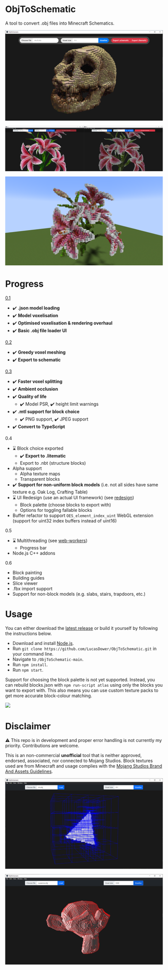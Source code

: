 # ObjToSchematic
A tool to convert .obj files into Minecraft Schematics.

![Preview](/resources/preview3.png)

![Preview](/resources/preview2.jpg)

![MinecraftPreview](/resources/minecraft.png)

# Progress
[0.1](https://github.com/LucasDower/ObjToSchematic/releases/tag/v0.1-alpha)
* ✔️ **.json model loading**
* ✔️ **Model voxelisation**
* ✔️ **Optimised voxelisation & rendering overhaul**
* ✔️ **Basic .obj file loader UI**

[0.2](https://github.com/LucasDower/ObjToSchematic/releases/tag/v0.2-alpha)
* ✔️ **Greedy voxel meshing**
* ✔️ **Export to schematic**

[0.3](https://github.com/LucasDower/ObjToSchematic/releases/tag/v0.3-alpha)
* ✔️ **Faster voxel splitting**
* ✔️ **Ambient occlusion**
* ✔️ **Quality of life**
  * ✔️ Model PSR, ✔️ height limit warnings
* ✔️ **.mtl support for block choice**
  * ✔️ PNG support, ✔️ JPEG support
* ✔️ **Convert to TypeScript**

0.4
* ⌛ Block choice exported
  * ✔️ **Export to .litematic**
  * Export to .nbt (structure blocks)
* Alpha support
  * Alpha texture maps
  * Transparent blocks
* ✔️ **Support for non-uniform block models** (i.e. not all sides have same texture e.g. Oak Log, Crafting Table)
* ⌛ UI Redesign (use an actual UI framework) (see [redesign](https://github.com/LucasDower/ObjToSchematic/tree/redesign))
  * Block palette (choose blocks to export with)
  * Options for toggling fallable blocks
* Buffer refactor to support `OES_element_index_uint` WebGL extension (support for uint32 index buffers instead of uint16)

0.5
* ⌛ Multithreading (see [web-workers](https://github.com/LucasDower/ObjToSchematic/tree/web-workers))
  * Progress bar
* Node.js C++ addons

0.6
* Block painting
* Building guides
* Slice viewer
* .fbx import support
* Support for non-block models (e.g. slabs, stairs, trapdoors, etc.)

# Usage
You can either download the [latest release](https://github.com/LucasDower/ObjToSchematic/releases) or build it yourself by following the instructions below.

* Download and install [Node.js](https://nodejs.org/en/).
* Run `git clone https://github.com/LucasDower/ObjToSchematic.git` in your command line.
* Navigate to `/ObjToSchematic-main`.
* Run `npm install`.
* Run `npm start`.

Support for choosing the block palette is not yet supported. Instead, you can rebuild blocks.json with `npm run-script atlas` using only the blocks you want to export with. This also means you can use custom texture packs to get more accurate block-colour matching.


![](https://i.imgur.com/BTj9gAx.gif)

# Disclaimer
:warning: This repo is in development and proper error handling is not currently my priority. Contributions are welcome.

This is an non-commercial **unofficial** tool that is neither approved, endorsed, associated, nor connected to Mojang Studios. Block textures used are from Minecraft and usage complies with the [Mojang Studios Brand And Assets Guidelines](https://account.mojang.com/terms#brand).

![DebugPreview](/resources/debug_preview.png)

![MeshingPreview](/resources/greedy_meshing.png)
